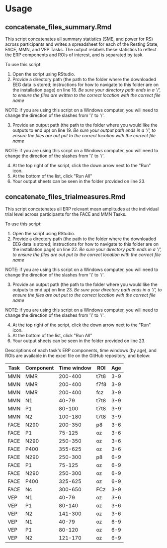 # Usage

## concatenate_files_summary.Rmd
This script concatenates all summary statistics (SME, and power for RS) across participants and writes a spreadsheet for each of the Resting State, FACE, MMN, and VEP Tasks. The output relabels these statistics to reflect the ERP components and ROIs of interest, and is separated by task.

To use this script: 
1. Open the script using RStudio. 
2. Provide a directory path (the path to the folder where the downloaded EEG data is stored; instructions for how to navigate to this folder are on the installation page) on line 18. *Be sure your directory path ends in a '/', to ensure the files are written to the correct location with the correct file name*

NOTE: if you are using this script on a Windows computer, you will need to change the direction of the slashes from '\\' to '/'.

3. Provide an output path (the path to the folder where you would like the outputs to end up) on line 19. *Be sure your output path ends in a '/', to ensure the files are out put to the correct location with the correct file name*

NOTE: if you are using this script on a Windows computer, you will need to change the direction of the slashes from '\\' to '/'.

4. At the top right of the script, click the down arrow next to the "Run" icon. 
5. At the bottom of the list, click "Run All" 
6. Your output sheets can be seen in the folder provided on line 23.


## concatenate_files_trialmeasures.Rmd
This script concatenates all ERP relevant mean amplitudes at the individual trial level across participants for the FACE and MMN Tasks.

To use this script: 
1. Open the script using RStudio. 
2. Provide a directory path (the path to the folder where the downloaded EEG data is stored; instructions for how to navigate to this folder are on the installation page) on line 22. *Be sure your directory path ends in a '/', to ensure the files are out put to the correct location with the correct file name*

NOTE: if you are using this script on a Windows computer, you will need to change the direction of the slashes from '\\' to '/'.

3. Provide an output path (the path to the folder where you would like the outputs to end up) on line 23. *Be sure your directory path ends in a '/', to ensure the files are out put to the correct location with the correct file name*

NOTE: if you are using this script on a Windows computer, you will need to change the direction of the slashes from '\\' to '/'.

4. At the top right of the script, click the down arrow next to the "Run" icon. 
5. At the bottom of the list, click "Run All" 
6. Your output sheets can be seen in the folder provided on line 23.



Descriptions of each task's ERP components, time windows (by age), and ROIs are available in the excel file on the GitHub repository, and below: 

| Task | Component | Time window | ROI  | Age |
|------|-----------|-------------|------|-----|
| MMN  | MMR       | 200-400     | t7t8 | 3-9 |
| MMN  | MMR       | 200-400     | f7f8 | 3-9 |
| MMN  | MMR       | 200-400     | fcz  | 3-9 |
| MMN  | N1        | 40-79       | t7t8 | 3-9 |
| MMN  | P1        | 80-100      | t7t8 | 3-9 |
| MMN  | N2        | 100-180     | t7t8 | 3-9 |
| FACE | N290      | 200-350     | p8   | 3-6 |
| FACE | P1        | 75-125      | oz   | 3-6 |
| FACE | N290      | 250-350     | oz   | 3-6 |
| FACE | P400      | 355-625     | oz   | 3-6 |
| FACE | N290      | 250-300     | p8   | 6-9 |
| FACE | P1        | 75-125      | oz   | 6-9 |
| FACE | N290      | 250-300     | oz   | 6-9 |
| FACE | P400      | 325-625     | oz   | 6-9 |
| FACE | Nc        | 300-650     | FCz  | 3-9 |
| VEP  | N1        | 40-79       | oz   | 3-6 |
| VEP  | P1        | 80-140      | oz   | 3-6 |
| VEP  | N2        | 141-300     | oz   | 3-6 |
| VEP  | N1        | 40-79       | oz   | 6-9 |
| VEP  | P1        | 80-120      | oz   | 6-9 |
| VEP  | N2        | 121-170     | oz   | 6-9 |
